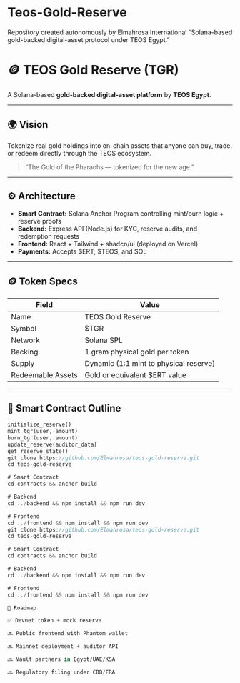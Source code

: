 # Teos-Gold-Reserve
Repository created autonomously  by Elmahrosa International
“Solana-based gold-backed digital-asset protocol under TEOS Egypt.”
# 🪙 TEOS Gold Reserve (TGR)

A Solana-based **gold-backed digital-asset platform** by **TEOS Egypt**.

---

## 🌍 Vision
Tokenize real gold holdings into on-chain assets that anyone can buy, trade, or redeem directly through the TEOS ecosystem.

> “The Gold of the Pharaohs — tokenized for the new age.”

---

## ⚙️ Architecture
- **Smart Contract:** Solana Anchor Program controlling mint/burn logic + reserve proofs  
- **Backend:** Express API (Node.js) for KYC, reserve audits, and redemption requests  
- **Frontend:** React + Tailwind + shadcn/ui (deployed on Vercel)  
- **Payments:** Accepts $ERT, $TEOS, and SOL  

---

## 🪙 Token Specs
| Field | Value |
|-------|-------|
| Name | TEOS Gold Reserve |
| Symbol | $TGR |
| Network | Solana SPL |
| Backing | 1 gram physical gold per token |
| Supply | Dynamic (1:1 mint to physical reserve) |
| Redeemable Assets | Gold or equivalent $ERT value |

---

## 🧱 Smart Contract Outline
```rust
initialize_reserve()
mint_tgr(user, amount)
burn_tgr(user, amount)
update_reserve(auditor_data)
get_reserve_state()
git clone https://github.com/Elmahrosa/teos-gold-reserve.git
cd teos-gold-reserve

# Smart Contract
cd contracts && anchor build

# Backend
cd ../backend && npm install && npm run dev

# Frontend
cd ../frontend && npm install && npm run dev
git clone https://github.com/Elmahrosa/teos-gold-reserve.git
cd teos-gold-reserve

# Smart Contract
cd contracts && anchor build

# Backend
cd ../backend && npm install && npm run dev

# Frontend
cd ../frontend && npm install && npm run dev

🧩 Roadmap

✅ Devnet token + mock reserve

🔜 Public frontend with Phantom wallet

🔜 Mainnet deployment + auditor API

🔜 Vault partners in Egypt/UAE/KSA

🔜 Regulatory filing under CBB/FRA
